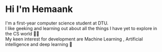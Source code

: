 # Hi I'm Hemaank
I'm a first-year computer science student at DTU.                                                                                                                               
I like geeking and learning out about all the things I have yet to explore in the CS world 🐱‍👤                                                                       
My keen interest for development are Machine Learning , Artificial intelligence and deep learning 🤖
